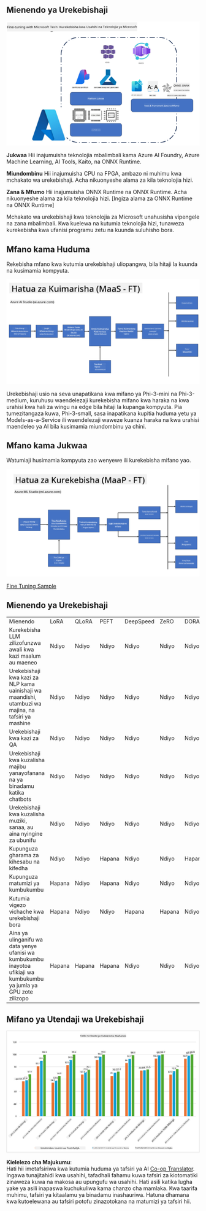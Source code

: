 <!--
CO_OP_TRANSLATOR_METADATA:
{
  "original_hash": "cb5648935f63edc17e95ce38f23adc32",
  "translation_date": "2025-05-09T21:57:13+00:00",
  "source_file": "md/03.FineTuning/FineTuning_Scenarios.md",
  "language_code": "sw"
}
-->
## Mienendo ya Urekebishaji

![FineTuning with MS Services](../../../../translated_images/FinetuningwithMS.25759a0154a97ad90e43a6cace37d6bea87f0ac0236ada3ad5d4a1fbacc3bdf7.sw.png)

**Jukwaa** Hii inajumuisha teknolojia mbalimbali kama Azure AI Foundry, Azure Machine Learning, AI Tools, Kaito, na ONNX Runtime.

**Miundombinu** Hii inajumuisha CPU na FPGA, ambazo ni muhimu kwa mchakato wa urekebishaji. Acha nikuonyeshe alama za kila teknolojia hizi.

**Zana & Mfumo** Hii inajumuisha ONNX Runtime na ONNX Runtime. Acha nikuonyeshe alama za kila teknolojia hizi.
[Ingiza alama za ONNX Runtime na ONNX Runtime]

Mchakato wa urekebishaji kwa teknolojia za Microsoft unahusisha vipengele na zana mbalimbali. Kwa kuelewa na kutumia teknolojia hizi, tunaweza kurekebisha kwa ufanisi programu zetu na kuunda suluhisho bora.

## Mfano kama Huduma

Rekebisha mfano kwa kutumia urekebishaji uliopangwa, bila hitaji la kuunda na kusimamia kompyuta.

![MaaS Fine Tuning](../../../../translated_images/MaaSfinetune.6184d80a336ea9d7bb67a581e9e5d0b021cafdffff7ba257c2012e2123e0d77e.sw.png)

Urekebishaji usio na seva unapatikana kwa mifano ya Phi-3-mini na Phi-3-medium, kuruhusu waendelezaji kurekebisha mifano kwa haraka na kwa urahisi kwa hali za wingu na edge bila hitaji la kupanga kompyuta. Pia tumezitangaza kuwa, Phi-3-small, sasa inapatikana kupitia huduma yetu ya Models-as-a-Service ili waendelezaji waweze kuanza haraka na kwa urahisi maendeleo ya AI bila kusimamia miundombinu ya chini.

## Mfano kama Jukwaa

Watumiaji husimamia kompyuta zao wenyewe ili kurekebisha mifano yao.

![Maap Fine Tuning](../../../../translated_images/MaaPFinetune.cf8b08ef05bf57f362da90834be87562502f4370de4a7325a9fb03b8c008e5e7.sw.png)

[Fine Tuning Sample](https://github.com/Azure/azureml-examples/blob/main/sdk/python/foundation-models/system/finetune/chat-completion/chat-completion.ipynb)

## Mienendo ya Urekebishaji

| | | | | | | |
|-|-|-|-|-|-|-|
|Mienendo|LoRA|QLoRA|PEFT|DeepSpeed|ZeRO|DORA|
|Kurekebisha LLM zilizofunzwa awali kwa kazi maalum au maeneo|Ndiyo|Ndiyo|Ndiyo|Ndiyo|Ndiyo|Ndiyo|
|Urekebishaji kwa kazi za NLP kama uainishaji wa maandishi, utambuzi wa majina, na tafsiri ya mashine|Ndiyo|Ndiyo|Ndiyo|Ndiyo|Ndiyo|Ndiyo|
|Urekebishaji kwa kazi za QA|Ndiyo|Ndiyo|Ndiyo|Ndiyo|Ndiyo|Ndiyo|
|Urekebishaji kwa kuzalisha majibu yanayofanana na ya binadamu katika chatbots|Ndiyo|Ndiyo|Ndiyo|Ndiyo|Ndiyo|Ndiyo|
|Urekebishaji kwa kuzalisha muziki, sanaa, au aina nyingine za ubunifu|Ndiyo|Ndiyo|Ndiyo|Ndiyo|Ndiyo|Ndiyo|
|Kupunguza gharama za kihesabu na kifedha|Ndiyo|Ndiyo|Hapana|Ndiyo|Ndiyo|Hapana|
|Kupunguza matumizi ya kumbukumbu|Hapana|Ndiyo|Hapana|Ndiyo|Ndiyo|Ndiyo|
|Kutumia vigezo vichache kwa urekebishaji bora|Hapana|Ndiyo|Ndiyo|Hapana|Hapana|Ndiyo|
|Aina ya ulinganifu wa data yenye ufanisi wa kumbukumbu inayotoa ufikiaji wa kumbukumbu ya jumla ya GPU zote zilizopo|Hapana|Hapana|Hapana|Ndiyo|Ndiyo|Ndiyo|

## Mifano ya Utendaji wa Urekebishaji

![Finetuning Performance](../../../../translated_images/Finetuningexamples.9dbf84557eef43e011eb7cadf51f51686f9245f7953e2712a27095ab7d18a6d1.sw.png)

**Kielelezo cha Majukumu**:  
Hati hii imetafsiriwa kwa kutumia huduma ya tafsiri ya AI [Co-op Translator](https://github.com/Azure/co-op-translator). Ingawa tunajitahidi kwa usahihi, tafadhali fahamu kuwa tafsiri za kiotomatiki zinaweza kuwa na makosa au upungufu wa usahihi. Hati asili katika lugha yake ya asili inapaswa kuchukuliwa kama chanzo cha mamlaka. Kwa taarifa muhimu, tafsiri ya kitaalamu ya binadamu inashauriwa. Hatuna dhamana kwa kutoelewana au tafsiri potofu zinazotokana na matumizi ya tafsiri hii.